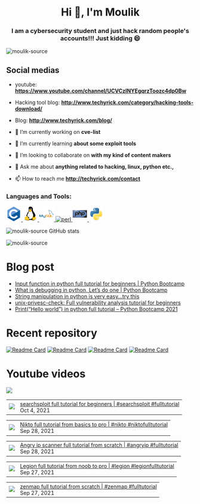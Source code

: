 <h1 align="center">Hi 👋, I'm Moulik</h1>
<h3 align="center">I am a cybersecurity student and just hack random people's accounts!!! Just kidding 😄</h3>

<p align="left"> <img src="https://komarev.com/ghpvc/?username=moulik-source&label=Profile%20views&color=0e75b6&style=flat" alt="moulik-source" /> </p> 

## Social medias
- youtube: **https://www.youtube.com/channel/UCVCzINYEgqrzToozc4dp0Bw**
- Hacking tool blog: **http://www.techyrick.com/category/hacking-tools-download/**
- Blog: **http://www.techyrick.com/blog/**

- 🔭 I’m currently working on **cve-list**

- 🌱 I’m currently learning **about some exploit tools**

- 👯 I’m looking to collaborate on **with my kind of content makers**

- 💬 Ask me about **anything related to hacking, linux, python etc.,**

- 📫 How to reach me **http://techyrick.com/contact**


<h3 align="left">Languages and Tools:</h3>
<p align="left"> <a href="https://www.cprogramming.com/" target="_blank"> <img src="https://raw.githubusercontent.com/devicons/devicon/master/icons/c/c-original.svg" alt="c" width="40" height="40"/> </a> <a href="https://www.linux.org/" target="_blank"> <img src="https://raw.githubusercontent.com/devicons/devicon/master/icons/linux/linux-original.svg" alt="linux" width="40" height="40"/> </a> <a href="https://www.mysql.com/" target="_blank"> <img src="https://raw.githubusercontent.com/devicons/devicon/master/icons/mysql/mysql-original-wordmark.svg" alt="mysql" width="40" height="40"/> </a> <a href="https://www.perl.org/" target="_blank"> <img src="https://api.iconify.design/logos-perl.svg" alt="perl" width="40" height="40"/> </a> <a href="https://www.php.net" target="_blank"> <img src="https://raw.githubusercontent.com/devicons/devicon/master/icons/php/php-original.svg" alt="php" width="40" height="40"/> </a> <a href="https://www.python.org" target="_blank"> <img src="https://raw.githubusercontent.com/devicons/devicon/master/icons/python/python-original.svg" alt="python" width="40" height="40"/> </a> </p>



![moulik-source GitHub stats](https://github-readme-stats.vercel.app/api?username=moulik-source&show_icons=true&theme=vision-friendly-dark)

<p><img align="center" src="https://github-readme-streak-stats.herokuapp.com/?user=moulik-source&theme=vision-friendly-dark" alt="moulik-source" /></p>

# Blog post
<!-- BLOG-POST-LIST:START -->
- [Input function in python full tutorial for beginners | Python Bootcamp](https://techyrick.com/input-function-in-python/)
- [What is debugging in python, Let’s do one | Python Bootcamp](https://techyrick.com/what-is-debugging-in-python/)
- [String manipulation in python is very easy…try this](https://techyrick.com/python-string-manipulation/)
- [unix-privesc-check: Full vulnerability analysis tutorial for beginners](https://techyrick.com/unix-privesc-check/)
- [Print(“Hello world”) in python full tutorial – Python Bootcamp 2021](https://techyrick.com/print-hello-world-in-python-full-tutorial-python-bootcamp/)
<!-- BLOG-POST-LIST:END -->

# Recent repository 

[![Readme Card](https://github-readme-stats.vercel.app/api/pin/?username=moulik-source&repo=ddos&theme=outrun)](https://github.com/moulik-source/ddos) 
[![Readme Card](https://github-readme-stats.vercel.app/api/pin/?username=moulik-source&repo=port-scan&theme=outrun)](https://github.com/moulik-source/port-scan)
[![Readme Card](https://github-readme-stats.vercel.app/api/pin/?username=moulik-source&repo=webcheck&theme=outrun)](https://github.com/moulik-source/webcheck)
[![Readme Card](https://github-readme-stats.vercel.app/api/pin/?username=moulik-source&repo=social&theme=outrun)](https://github.com/moulik-source/social)

# Youtube videos

[<img src="https://img.shields.io/badge/-Subscribe-red?style=for-the-badge&logo=youtube&logoColor=white"/>](https://www.youtube.com/channel/UCVCzINYEgqrzToozc4dp0Bw?sub_confirmation=1)

<!-- YOUTUBE:START --><table><tr><td><a href="https://www.youtube.com/watch?v=NHGnt9BUYUw"><img width="140px" src="https://i.ytimg.com/vi/NHGnt9BUYUw/mqdefault.jpg"></a></td>
<td><a href="https://www.youtube.com/watch?v=NHGnt9BUYUw">searchsploit full tutorial for beginners | #searchsploit #fulltutorial</a><br/>Oct 4, 2021</td></tr></table>
<table><tr><td><a href="https://www.youtube.com/watch?v=Ux_uOzrvl6g"><img width="140px" src="https://i.ytimg.com/vi/Ux_uOzrvl6g/mqdefault.jpg"></a></td>
<td><a href="https://www.youtube.com/watch?v=Ux_uOzrvl6g">Nikto full tutorial from basics to pro | #nikto #niktofulltutorial</a><br/>Sep 28, 2021</td></tr></table>
<table><tr><td><a href="https://www.youtube.com/watch?v=PhMy61X6SeI"><img width="140px" src="https://i.ytimg.com/vi/PhMy61X6SeI/mqdefault.jpg"></a></td>
<td><a href="https://www.youtube.com/watch?v=PhMy61X6SeI">Angry ip scanner full tutorial from scratch | #angryip #fulltutorial</a><br/>Sep 28, 2021</td></tr></table>
<table><tr><td><a href="https://www.youtube.com/watch?v=9h4OXrwM8Ec"><img width="140px" src="https://i.ytimg.com/vi/9h4OXrwM8Ec/mqdefault.jpg"></a></td>
<td><a href="https://www.youtube.com/watch?v=9h4OXrwM8Ec">Legion full tutorial from noob to pro | #legion #legionfulltutorial</a><br/>Sep 27, 2021</td></tr></table>
<table><tr><td><a href="https://www.youtube.com/watch?v=QREHCopdzNA"><img width="140px" src="https://i.ytimg.com/vi/QREHCopdzNA/mqdefault.jpg"></a></td>
<td><a href="https://www.youtube.com/watch?v=QREHCopdzNA">zenmap full tutorial from scratch | #zenmap #fulltutorial</a><br/>Sep 27, 2021</td></tr></table>
<!-- YOUTUBE:END -->

